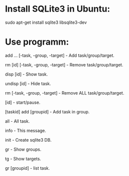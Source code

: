 # Install SQLite3 in Ubuntu:

sudo apt-get install sqlite3 libsqlite3-dev

# Use programm:

add ... [-task, -group, -target] - Add task/group/target.

rm [id] [-task, -group, -target] - Remove task/group/target.

disp [id] - Show task.

undisp [id] - Hide task.

rm [-task, -group, -target] - Remove ALL task/group/target.

[id] - start/pause.

[taskid] add [groupid] - Add task in group.

all - All task.

info - This message.

init - Create sqlite3 DB.

gr - Show groups.

tg - Show targets.

gr [groupid] - list task.

